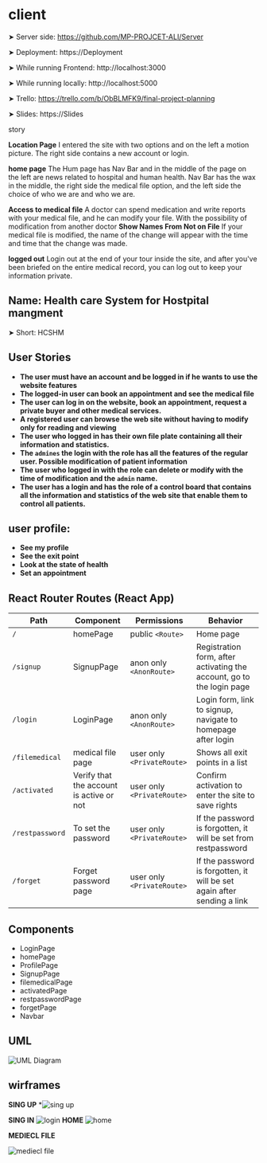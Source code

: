 # client

➤ Server side: https://github.com/MP-PROJCET-ALI/Server

➤ Deployment: https://Deployment

➤ While running Frontend: http://localhost:3000

➤ While running locally: http://localhost:5000

➤ Trello: https://trello.com/b/ObBLMFK9/final-project-planning

➤ Slides: https://Slides


 story

 **Location Page**
 I entered the site with two options and on the left a motion picture. The right side contains a new account or login.
 
 **home page**
 The Hum page has Nav Bar and in the middle of the page on the left are news related to hospital and human health.
Nav Bar has the wax in the middle, the right side the medical file option, and the left side the choice of who we are and who we are.

**Access to medical file**
A doctor can spend medication and write reports with your medical file, and he can modify your file. With the possibility of modification from another doctor
 **Show Names From Not on File**
 If your medical file is modified, the name of the change will appear with the time and time that the change was made.
 
 **logged out**
 Login out at the end of your tour inside the site, and after you've been briefed on the entire medical record, you can log out to keep your information private.
 

  ## Name: Health care System for Hostpital mangment
 ➤ Short: HCSHM


 ## User Stories
 
 - **The user must have an account and be logged in if he wants to use the website features**
 - **The logged-in user can book an appointment and see the medical file**
 - **The user can log in on the website, book an appointment, request a private buyer and other medical services.**
 - **A registered user can browse the web site without having to modify only for reading and viewing**
 - **The user who logged in has their own file plate containing all their information and statistics.**
 - **The  `admines` the login with the role has all the features of the regular user. Possible modification of patient information**
 - **The user who logged in with the role can delete or modify with the time of modification and the `admin` name.**
 - **The user has a login and has the role of a control board that contains all the information and statistics of the web site that enable them to control all    patients.**
 
 ## user profile:

- **See my profile**
- **See the exit point**
 - **Look at the state of health**
- **Set an appointment**

## React Router Routes (React App)

| Path             | Component            | Permissions                | Behavior                                                     |
| ---------------- | -------------------- | -------------------------- | ------------------------------------------------------------ |
| `/`              | homePage           | public `<Route>`           | Home page                                                    |
| `/signup`        | SignupPage           |anon only `<AnonRoute>`     |Registration form, after activating the account, go to the login page |
| `/login`         | LoginPage            | anon only `<AnonRoute>`    | Login form, link to signup, navigate to homepage after login |
| `/filemedical`     | medical file page   | user only `<PrivateRoute>` | Shows all exit points in a list                              |
| `/activated` | Verify that the account is active or not   | user only `<PrivateRoute>` | Confirm activation to enter the site to save rights                                         |
| `/restpassword` | To set the password | user only `<PrivateRoute>` | If the password is forgotten, it will be set from restpassword                             |
| `/forget` | Forget password page                  | user only `<PrivateRoute>` | If the password is forgotten, it will be set again after sending a link                                           
## Components

- LoginPage
- homePage
- ProfilePage
- SignupPage
- filemedicalPage
- activatedPage
- restpasswordPage
- forgetPage
- Navbar


## UML
![UML Diagram](https://user-images.githubusercontent.com/92247967/146677090-5669ac00-9a45-4b94-9101-1b53f1111f20.png)


## wirframes


**SING UP**
 *![sing up](https://user-images.githubusercontent.com/92247967/146677173-30c2e60a-502b-4c10-a014-9b2edb3bdb02.png)
 
 **SING IN**
 ![login](https://user-images.githubusercontent.com/92247967/146677194-4b52217e-b28d-42f3-97a4-5b83b0378cd0.png)
**HOME**
![home](https://user-images.githubusercontent.com/92247967/146677210-627b2d80-67d2-4ea5-ae08-7ac0845ce68a.png)

**MEDIECL FILE**

![mediecl file](https://user-images.githubusercontent.com/92247967/146677238-beefb62b-c626-43f8-9c25-66c6f41b2649.png)





